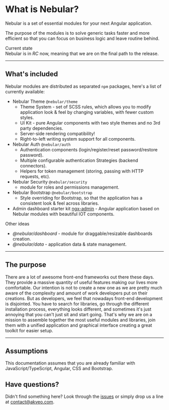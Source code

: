 # What is Nebular?

Nebular is a set of essential modules for your next Angular application.

The purpose of the modules is to solve generic tasks faster and more efficient so that you can focus on business logic and leave routine behind.

<div class="note note-info">
  <div class="note-title">Current state</div>
  <div class="note-body">
    Nebular is in <i>RC</i> now, meaning that we are on the final path to the release.
  </div>
</div>
<hr>

## What's included

Nebular modules are distributed as separated `npm` packages, here's a list of currently available:

- Nebular Theme `@nebular/theme`
  - Theme System - set of SCSS rules, which allows you to modify application look & feel by changing variables, with fewer custom styles.
  - UI Kit - pure Angular components with two style themes and no 3rd party dependencies.
  - Server-side rendering compatibility!
  - Right-to-left writing system support for all components.
- Nebular Auth `@nebular/auth`
  - Authentication components (login/register/reset password/restore password).
  - Multiple configurable authentication Strategies (backend connectors).
  - Helpers for token management (storing, passing with HTTP requests, etc).
- Nebular Security `@nebular/security` 
  - module for roles and permissions management.
- Nebular Bootstrap `@nebular/bootstrap`
  - Style overriding for Bootstrap, so that the application has a consistent look & feel across libraries.
- Admin dashboard starter kit <a href="https://github.com/akveo/ngx-admin" target="_blank">ngx-admin</a> - Angular application based on Nebular modules with beautiful IOT components.

Other ideas
- *@nebular/dashboard* - module for draggable/resizable dashboards creation.
- *@nebular/data* - application data & state management.
<hr>

## The purpose

There are a lot of awesome front-end frameworks out there these days. 
They provide a massive quantity of useful features making our lives more comfortable. 
Our intention is not to create a new one as we are pretty much aware of the complexity and amount of work developers put on their creations. 
But as developers, we feel that nowadays front-end development is disjointed. 
You have to search for libraries, go through the different installation process, everything looks different, and sometimes it's just annoying that you can't just sit and start going. 
That's why we are on a mission to assemble together the most useful modules and libraries, join them with a unified application and graphical interface creating a great toolkit for easier setup.
<hr>

## Assumptions

This documentation assumes that you are already familiar with JavaScript/TypeScript, Angular, CSS and Bootstrap.

## Have questions?
Didn't find something here? Look through the <a href="https://github.com/akveo/nebular/issues" target="_blank">issues</a> or simply drop us a line at <a href="mailto:contact@akveo.com">contact@akveo.com</a>.
